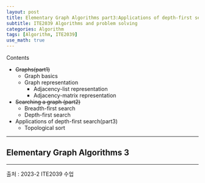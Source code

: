 ```yaml
---
layout: post
title: Elementary Graph Algorithms part3:Applications of depth-first search
subtitle: ITE2039 Algorithms and problem solving
categories: Algorithm
tags: [Algorithm, ITE2039]
use_math: true
---
```


Contents   
- ~~Graphs(part1)~~
    - Graph basics
    - Graph representation
        - Adjacency-list representation
        - Adjacency-matrix representation
- ~~Searching a graph (part2)~~
    - Breadth-first search
    - Depth-first search
- Applications of depth-first search(part3)
    -  Topological sort

---

## Elementary Graph Algorithms 3


---

[1]: /assets/images/post_img/2023-12-06-ElementaryGraphAlgorithms2/1.png
[2]: /assets/images/post_img/2023-12-06-ElementaryGraphAlgorithms2/2.png
[3]: /assets/images/post_img/2023-12-06-ElementaryGraphAlgorithms2/3.png
[4]: /assets/images/post_img/2023-12-06-ElementaryGraphAlgorithms2/4.png
[5]: /assets/images/post_img/2023-12-06-ElementaryGraphAlgorithms2/5.png
[6]: /assets/images/post_img/2023-12-06-ElementaryGraphAlgorithms2/6.png
[7]: /assets/images/post_img/2023-12-06-ElementaryGraphAlgorithms2/7.png
[8]: /assets/images/post_img/2023-12-06-ElementaryGraphAlgorithms2/8.png
[9]: /assets/images/post_img/2023-12-06-ElementaryGraphAlgorithms2/9.png
[10]: /assets/images/post_img/2023-12-06-ElementaryGraphAlgorithms2/10.png

[11]: /assets/images/post_img/2023-12-06-ElementaryGraphAlgorithms2/11.png
[12]: /assets/images/post_img/2023-12-06-ElementaryGraphAlgorithms2/12.png
[13]: /assets/images/post_img/2023-12-06-ElementaryGraphAlgorithms2/13.png
[14]: /assets/images/post_img/2023-12-06-ElementaryGraphAlgorithms2/14.png
[15]: /assets/images/post_img/2023-12-06-ElementaryGraphAlgorithms2/15.png
[16]: /assets/images/post_img/2023-12-06-ElementaryGraphAlgorithms2/16.png
[17]: /assets/images/post_img/2023-12-06-ElementaryGraphAlgorithms2/17.png
[18]: /assets/images/post_img/2023-12-06-ElementaryGraphAlgorithms2/18.png
[19]: /assets/images/post_img/2023-12-06-ElementaryGraphAlgorithms2/19.png


출처 : 2023-2 ITE2039 수업  


